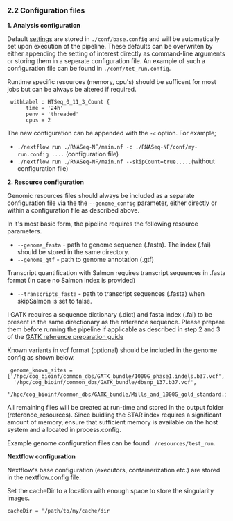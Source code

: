 ### 2.2 Configuration files

**1. Analysis configuration**

Default [settings](./settings.md) are stored in `./conf/base.config` and will be automatically set upon execution of the pipeline. These defaults can be overwriten by either appending the setting of interest directly as command-line arguments or storing them in a seperate configuration file. An example of such a configuration file can be found in  `./conf/tet_run.config`. 

Runtime specific resources (memory, cpu's) should be sufficent for most jobs but can be always be altered if required. 

```
 withLabel : HTSeq_0_11_3_Count {
      time = '24h'
      penv = 'threaded'
      cpus = 2
```

The new configuration can be appended with the  `-c` option. For example;

*  `./nextflow run ./RNASeq-NF/main.nf -c ./RNASeq-NF/conf/my-run.config ....` (configuration file)
*  `./nextflow run ./RNASeq-NF/main.nf --skipCount=true.....`(without configuration file)

**2. Resource configuration**

Genomic resources files should always be included as a separate configuration file via the the `--genome_config` parameter, either directly or within a configuration file as described above. 

In it's most basic form, the pipeline requires the following resource parameters.

* `--genome_fasta` - path to genome sequence (.fasta). The index (.fai) should be stored in the same directory.
* `--genome_gtf` - path to genome annotation (.gtf)

Transcript quantification with Salmon requires transcript sequences in .fasta format (In case no Salmon index is provided)
* `--transcripts_fasta` - path to transcript sequences (.fasta) when skipSalmon is set to false.


I
GATK requires a sequence dictionary (.dict) and fasta index (.fai) to be present in the same directionary as the reference sequence. Please prepare them before running the pipeline if applicable as described in step 2 and 3 of the [GATK reference preparation guide](https://gatkforums.broadinstitute.org/gatk/discussion/2798/howto-prepare-a-reference-for-use-with-bwa-and-gatk)

Known variants in vcf format (optional) should be included in the genome config as shown below.

```
 genome_known_sites = ['/hpc/cog_bioinf/common_dbs/GATK_bundle/1000G_phase1.indels.b37.vcf',
  '/hpc/cog_bioinf/common_dbs/GATK_bundle/dbsnp_137.b37.vcf',
  '/hpc/cog_bioinf/common_dbs/GATK_bundle/Mills_and_1000G_gold_standard.indels.b37.vcf']
```

All remaining files will be created at run-time and stored in the output folder (reference_resources). Since buidling the STAR index requires a significant amount of memory, ensure that sufficient memory is available on the host system and allocated in process.config. 

Example genome configuration files can be found `./resources/test_run`.

**Nextflow configuration**

Nextflow's base configuration (executors, containerization etc.) are stored in the nextflow.config file.

Set the cacheDir to a location with enough space to store the singularity images. 

`cacheDir = '/path/to/my/cache/dir`


